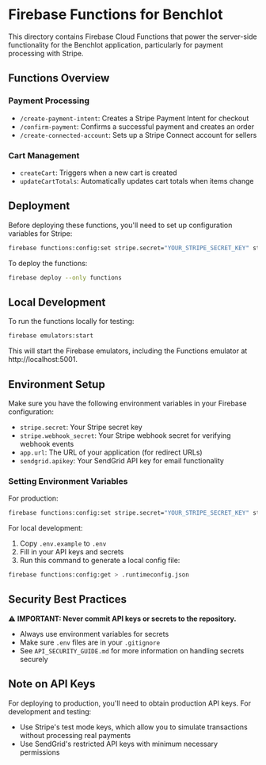 # Firebase Functions for Benchlot

This directory contains Firebase Cloud Functions that power the server-side functionality for the Benchlot application, particularly for payment processing with Stripe.

## Functions Overview

### Payment Processing

- `/create-payment-intent`: Creates a Stripe Payment Intent for checkout
- `/confirm-payment`: Confirms a successful payment and creates an order
- `/create-connected-account`: Sets up a Stripe Connect account for sellers

### Cart Management

- `createCart`: Triggers when a new cart is created
- `updateCartTotals`: Automatically updates cart totals when items change

## Deployment

Before deploying these functions, you'll need to set up configuration variables for Stripe:

```bash
firebase functions:config:set stripe.secret="YOUR_STRIPE_SECRET_KEY" stripe.webhook_secret="YOUR_WEBHOOK_SECRET" app.url="YOUR_APP_URL"
```

To deploy the functions:

```bash
firebase deploy --only functions
```

## Local Development

To run the functions locally for testing:

```bash
firebase emulators:start
```

This will start the Firebase emulators, including the Functions emulator at http://localhost:5001.

## Environment Setup

Make sure you have the following environment variables in your Firebase configuration:

- `stripe.secret`: Your Stripe secret key
- `stripe.webhook_secret`: Your Stripe webhook secret for verifying webhook events
- `app.url`: The URL of your application (for redirect URLs)
- `sendgrid.apikey`: Your SendGrid API key for email functionality

### Setting Environment Variables

For production:
```bash
firebase functions:config:set stripe.secret="YOUR_STRIPE_SECRET_KEY" stripe.webhook_secret="YOUR_WEBHOOK_SECRET" app.url="YOUR_APP_URL" sendgrid.apikey="YOUR_SENDGRID_API_KEY"
```

For local development:
1. Copy `.env.example` to `.env`
2. Fill in your API keys and secrets
3. Run this command to generate a local config file:
```bash
firebase functions:config:get > .runtimeconfig.json
```

## Security Best Practices

⚠️ **IMPORTANT: Never commit API keys or secrets to the repository.**

- Always use environment variables for secrets
- Make sure `.env` files are in your `.gitignore`
- See `API_SECURITY_GUIDE.md` for more information on handling secrets securely

## Note on API Keys

For deploying to production, you'll need to obtain production API keys. For development and testing:
- Use Stripe's test mode keys, which allow you to simulate transactions without processing real payments
- Use SendGrid's restricted API keys with minimum necessary permissions